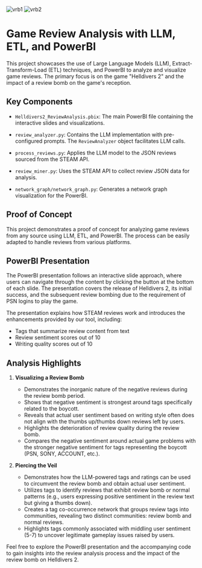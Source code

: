 ![vrb1](https://github.com/gunba/steam-review-analyzer/assets/11908184/73c030ae-dc47-4d76-96d6-b6e9b58000e8)
![vrb2](https://github.com/gunba/steam-review-analyzer/assets/11908184/cb58e27e-89b3-413f-8ec0-e502b1a92c68)

# Game Review Analysis with LLM, ETL, and PowerBI

This project showcases the use of Large Language Models (LLM), Extract-Transform-Load (ETL) techniques, and PowerBI to analyze and visualize game reviews. The primary focus is on the game "Helldivers 2" and the impact of a review bomb on the game's reception.

## Key Components

- `Helldivers2_ReviewAnalysis.pbix`: The main PowerBI file containing the interactive slides and visualizations. 

- `review_analyzer.py`: Contains the LLM implementation with pre-configured prompts. The `ReviewAnalyzer` object facilitates LLM calls.

- `process_reviews.py`: Applies the LLM model to the JSON reviews sourced from the STEAM API.

- `review_miner.py`: Uses the STEAM API to collect review JSON data for analysis.

- `network_graph/network_graph.py`: Generates a network graph visualization for the PowerBI.

## Proof of Concept

This project demonstrates a proof of concept for analyzing game reviews from any source using LLM, ETL, and PowerBI. The process can be easily adapted to handle reviews from various platforms.

## PowerBI Presentation

The PowerBI presentation follows an interactive slide approach, where users can navigate through the content by clicking the button at the bottom of each slide. The presentation covers the release of Helldivers 2, its initial success, and the subsequent review bombing due to the requirement of PSN logins to play the game.

The presentation explains how STEAM reviews work and introduces the enhancements provided by our tool, including:
- Tags that summarize review content from text
- Review sentiment scores out of 10
- Writing quality scores out of 10

## Analysis Highlights

1. **Visualizing a Review Bomb**
   - Demonstrates the inorganic nature of the negative reviews during the review bomb period.
   - Shows that negative sentiment is strongest around tags specifically related to the boycott.
   - Reveals that actual user sentiment based on writing style often does not align with the thumbs up/thumbs down reviews left by users.
   - Highlights the deterioration of review quality during the review bomb.
   - Compares the negative sentiment around actual game problems with the stronger negative sentiment for tags representing the boycott (PSN, SONY, ACCOUNT, etc.).

2. **Piercing the Veil**
   - Demonstrates how the LLM-powered tags and ratings can be used to circumvent the review bomb and obtain actual user sentiment.
   - Utilizes tags to identify reviews that exhibit review bomb or normal patterns (e.g., users expressing positive sentiment in the review text but giving a thumbs down).
   - Creates a tag co-occurrence network that groups review tags into communities, revealing two distinct communities: review bomb and normal reviews.
   - Highlights tags commonly associated with middling user sentiment (5-7) to uncover legitimate gameplay issues raised by users.

Feel free to explore the PowerBI presentation and the accompanying code to gain insights into the review analysis process and the impact of the review bomb on Helldivers 2.
